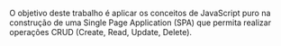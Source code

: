 O objetivo deste trabalho é aplicar os conceitos de JavaScript puro na construção de uma Single Page Application (SPA) que permita realizar operações CRUD
(Create, Read, Update, Delete).
